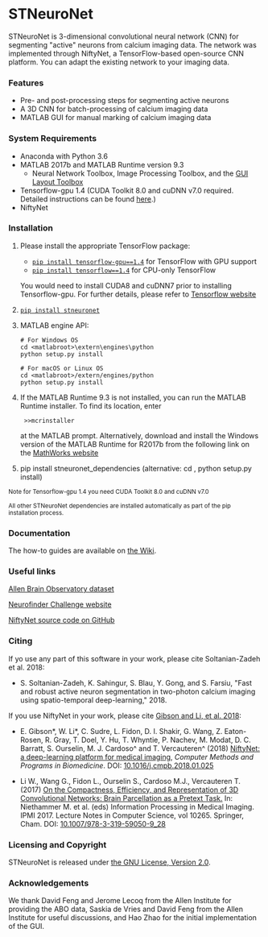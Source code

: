 # STNeuroNet

STNeuroNet is 3-dimensional convolutional neural network (CNN) for segmenting "active" neurons from calcium imaging data. The network was implemented through NiftyNet, a TensorFlow-based open-source CNN platform.
You can adapt the existing network to your imaging data.


### Features

* Pre- and post-processing steps for segmenting active neurons
* A 3D CNN for batch-processing of calcium imaging data
* MATLAB GUI for manual marking of calcium imaging data

### System Requirements
* Anaconda with Python 3.6
* MATLAB 2017b and MATLAB Runtime version 9.3
  * Neural Network Toolbox, Image Processing Toolbox, and the [GUI Layout Toolbox][gui-toolbox]
* Tensorflow-gpu 1.4 (CUDA Toolkit 8.0 and cuDNN v7.0 required. Detailed instructions can be found [here][cuda-link].)
* NiftyNet 

[gui-toolbox]: https://www.mathworks.com/matlabcentral/fileexchange/47982-gui-layout-toolbox

### Installation

1. Please install the appropriate TensorFlow package:
   * [`pip install tensorflow-gpu==1.4`][tf-pypi-gpu] for TensorFlow with GPU support
   * [`pip install tensorflow==1.4`][tf-pypi] for CPU-only TensorFlow
   
   You would need to install CUDA8 and cuDNN7 prior to installing Tensorflow-gpu. For further details, please refer to [Tensorflow website][tf-install]
2. [`pip install stneuronet`](https://pypi.org/project/STNeuroNet/)
3. MATLAB engine API:
   ```
   # For Windows OS
   cd <matlabroot>\extern\engines\python
   python setup.py install
   
   # For macOS or Linux OS
   cd <matlabroot>/extern/engines/python
   python setup.py install   
   ```
4. If the MATLAB Runtime 9.3 is not installed, you can run the MATLAB Runtime installer.
	  To find its location, enter
   ```
    >>mcrinstaller
   ```
   
   at the MATLAB prompt. Alternatively, download and install the Windows version of the MATLAB Runtime for R2017b 
   from the following link on the [MathWorks website][matlab-runtime]

5. pip install stneuronet_dependencies (alternative: cd <coderoot>, python setup.py install)

 <sup>Note for Tensorflow-gpu 1.4 you need CUDA Toolkit 8.0 and cuDNN v7.0
 
 <sup>All other STNeuroNet dependencies are installed automatically as part of the pip installation process.

[cuda-link]: https://www.tensorflow.org/install/gpu
[tf-install]: https://www.tensorflow.org/install/pip
[tf-pypi-gpu]: https://pypi.org/project/tensorflow-gpu/
[tf-pypi]: https://pypi.org/project/tensorflow/
[matlab-runtime]: http://www.mathworks.com/products/compiler/mcr/index.html

### Documentation
The how-to guides are available on [the Wiki][wiki-link].

[wiki-link]: https://github.com/soltanianzadeh/STNeuroNet/wiki

### Useful links
[Allen Brain Observatory dataset][Allen-github]

[Neurofinder Challenge website][nf-website]

[NiftyNet source code on GitHub][niftynet-github]

[Allen-github]: https://github.com/AllenInstitute/AllenSDK/wiki/Use-the-Allen-Brain-Observatory-%E2%80%93-Visual-Coding-on-AWS
[niftynet-github]: https://github.com/NifTK/NiftyNet
[nf-website]: http://neurofinder.codeneuro.org/

### Citing 

If yo use any part of this software in your work, please cite Soltanian-Zadeh et al. 2018:

* S. Soltanian-Zadeh, K. Sahingur, S. Blau, Y. Gong, and S. Farsiu, "Fast and robust active neuron
segmentation in two-photon calcium imaging using spatio-temporal deep-learning," 2018.


If you use NiftyNet in your work, please cite [Gibson and Li, et al. 2018][cmpb2018]:

* E. Gibson\*, W. Li\*, C. Sudre, L. Fidon, D. I. Shakir, G. Wang, Z. Eaton-Rosen, R. Gray, T. Doel, Y. Hu, T. Whyntie, P. Nachev, M. Modat, D. C. Barratt, S. Ourselin, M. J. Cardoso\^ and T. Vercauteren\^ (2018)
[NiftyNet: a deep-learning platform for medical imaging][cmpb2018], _Computer Methods and Programs in Biomedicine_.
DOI: [10.1016/j.cmpb.2018.01.025][cmpb2018]

* Li W., Wang G., Fidon L., Ourselin S., Cardoso M.J., Vercauteren T. (2017)
[On the Compactness, Efficiency, and Representation of 3D Convolutional Networks: Brain Parcellation as a Pretext Task.][ipmi2017]
In: Niethammer M. et al. (eds) Information Processing in Medical Imaging. IPMI 2017.
Lecture Notes in Computer Science, vol 10265. Springer, Cham.
DOI: [10.1007/978-3-319-59050-9_28][ipmi2017]


[ipmi2017]: https://doi.org/10.1007/978-3-319-59050-9_28
[cmpb2018]: https://doi.org/10.1016/j.cmpb.2018.01.025


### Licensing and Copyright

STNeuroNet is released under [the GNU License, Version 2.0](https://github.com/soltanianzadeh/STNeuroNet/LICENSE).

### Acknowledgements
We thank David Feng and Jerome Lecoq from the Allen Institute for providing the ABO data, Saskia de Vries and David Feng from the Allen Institute for useful discussions, and Hao Zhao for the initial implementation of the GUI. 

